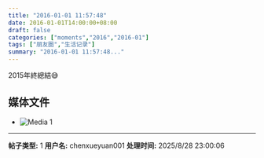 ```yaml
---
title: "2016-01-01 11:57:48"
date: 2016-01-01T14:00:00+08:00
draft: false
categories: ["moments","2016","2016-01"]
tags: ["朋友圈","生活记录"]
summary: "2016-01-01 11:57:48..."
---
```


2015年終總結😅

## 媒体文件

- ![Media 1](/Moments/photos/2016-01-01/201601011157480.jpg)

---

**帖子类型:** 1
**用户名:** chenxueyuan001
**处理时间:** 2025/8/28 23:00:06